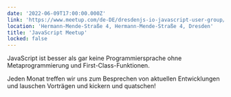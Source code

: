 ```yaml
---
date: '2022-06-09T17:00:00.000Z'
link: 'https://www.meetup.com/de-DE/dresdenjs-io-javascript-user-group/events/wwdfrqydcjbmb/'
location: 'Hermann-Mende-Straße 4, Hermann-Mende-Straße 4, Dresden'
title: 'JavaScript Meetup'
locked: false
---
```

JavaScript ist besser als gar keine Programmiersprache ohne Metaprogrammierung und First-Class-Funktionen.

Jeden Monat treffen wir uns zum Besprechen von aktuellen Entwicklungen und lauschen Vorträgen und kickern und quatschen!
